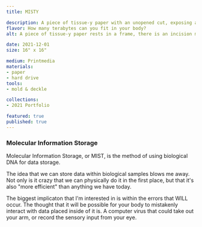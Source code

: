 ```yaml
---
title: MISTY

description: A piece of tissue-y paper with an unopened cut, exposing a hard drive inside.
flavor: How many terabytes can you fit in your body?
alt: A piece of tissue-y paper rests in a frame, there is an incision made in the paper that exposes a hard drive.

date: 2021-12-01
size: 16" x 16"

medium: Printmedia
materials:
- paper
- hard drive
tools:
- mold & deckle

collections:
- 2021 Portfolio

featured: true
published: true
---
```


### Molecular Information Storage
Molecular Information Storage, or MIST, is the method of using biological DNA for data storage.

The idea that we can store data within biological samples blows me away.
Not only is it crazy that we can physically do it in the first place, but that it's also "more efficient" than anything we have today.

The biggest implicaton that I'm interested in is within the errors that WILL occur.
The thought that it will be possible for your body to mistakenly interact with data placed inside of it is.
A computer virus that could take out your arm, or record the sensory input from your eye.


